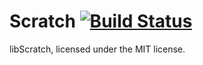 # Scratch [![Build Status](https://travis-ci.org/AngeloG/Scratch.svg?branch=master)](https://travis-ci.org/AngeloG/Scratch)

libScratch, licensed under the MIT license.
